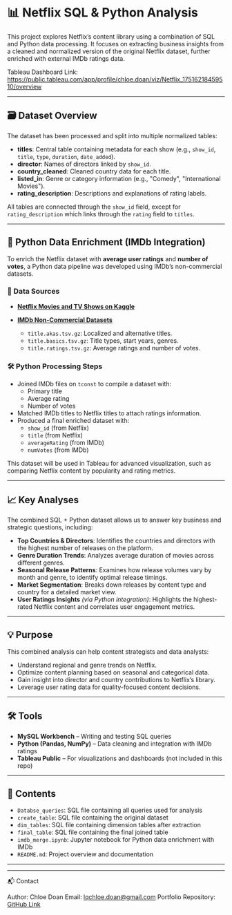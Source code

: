 
# 📊 Netflix SQL & Python Analysis

This project explores Netflix’s content library using a combination of SQL and Python data processing. It focuses on extracting business insights from a cleaned and normalized version of the original Netflix dataset, further enriched with external IMDb ratings data.

Tableau Dashboard Link: https://public.tableau.com/app/profile/chloe.doan/viz/Netflix_17516218459510/overview

---

## 🗃️ Dataset Overview

The dataset has been processed and split into multiple normalized tables:

- **titles**: Central table containing metadata for each show (e.g., `show_id`, `title`, `type`, `duration`, `date_added`).
- **director**: Names of directors linked by `show_id`.
- **country_cleaned**: Cleaned country data for each title.
- **listed_in**: Genre or category information (e.g., "Comedy", "International Movies").
- **rating_description**: Descriptions and explanations of rating labels.

All tables are connected through the `show_id` field, except for `rating_description` which links through the `rating` field to `titles`.

---

## 📁 Python Data Enrichment (IMDb Integration)

To enrich the Netflix dataset with **average user ratings** and **number of votes**, a Python data pipeline was developed using IMDb’s non-commercial datasets. 

### 🔗 Data Sources

- **[Netflix Movies and TV Shows on Kaggle](https://www.kaggle.com/datasets/shivamb/netflix-shows)**  

- **[IMDb Non-Commercial Datasets](https://datasets.imdbws.com/)**  
   
  - `title.akas.tsv.gz`: Localized and alternative titles.
  - `title.basics.tsv.gz`: Title types, start years, genres.
  - `title.ratings.tsv.gz`: Average ratings and number of votes.

### 🛠️ Python Processing Steps

- Joined IMDb files on `tconst` to compile a dataset with:
  - Primary title
  - Average rating
  - Number of votes
- Matched IMDb titles to Netflix titles to attach ratings information.
- Produced a final enriched dataset with:
  - `show_id` (from Netflix)
  - `title` (from Netflix)
  - `averageRating` (from IMDb)
  - `numVotes` (from IMDb)

This dataset will be used in Tableau for advanced visualization, such as comparing Netflix content by popularity and rating metrics.

---

## 📈 Key Analyses

The combined SQL + Python dataset allows us to answer key business and strategic questions, including:

- **Top Countries & Directors**: Identifies the countries and directors with the highest number of releases on the platform.
- **Genre Duration Trends**: Analyzes average duration of movies across different genres.
- **Seasonal Release Patterns**: Examines how release volumes vary by month and genre, to identify optimal release timings.
- **Market Segmentation**: Breaks down releases by content type and country for a detailed market view.
- **User Ratings Insights** *(via Python integration)*: Highlights the highest-rated Netflix content and correlates user engagement metrics.

---

## 💡 Purpose

This combined analysis can help content strategists and data analysts:

- Understand regional and genre trends on Netflix.
- Optimize content planning based on seasonal and categorical data.
- Gain insight into director and country contributions to Netflix’s library.
- Leverage user rating data for quality-focused content decisions.

---

## 🛠️ Tools

- **MySQL Workbench** – Writing and testing SQL queries
- **Python (Pandas, NumPy)** – Data cleaning and integration with IMDb ratings
- **Tableau Public** – For visualizations and dashboards (not included in this repo)

---

## 📁 Contents

- `Databse_queries`: SQL file containing all queries used for analysis
- `create_table`: SQL file containing the original dataset
- `dim_tables`: SQL file containing dimension tables after extraction
- `final_table`: SQL file containing the final joined table
- `imdb_merge.ipynb`: Jupyter notebook for Python data enrichment with IMDb
- `README.md`: Project overview and documentation

---

---
📬 Contact

Author: Chloe Doan
Email: lqchloe.doan@gmail.com 
Portfolio Repository: [GitHub Link](https://github.com/chloedoan/netflix-database-mysql)

